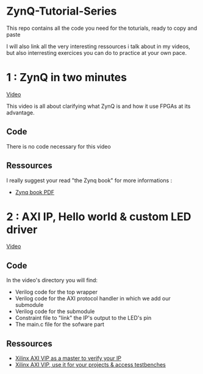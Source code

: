 # ZynQ-Tutorial-Series

This repo contains all the code you need for the toturials, ready to copy and paste

I will also link all the very interesting ressources i talk about in my videos, but also interresting exercices you can do to practice at your own pace.

# 1 : ZynQ in two minutes

[Video](https://www.youtube.com/watch?v=DQHTSelupDs)

This video is all about clarifying what ZynQ is and how it use FPGAs at its advantage.

## Code

There is no code necessary for this video

## Ressources

I really suggest your read "the Zynq book" for more informations :
- [Zynq book PDF](https://is.muni.cz/el/1433/jaro2015/PV191/um/The_Zynq_Book_ebook.pdf)

# 2 : AXI IP, Hello world & custom LED driver

[Video](https://www.youtube.com/@BRH_SoC)

## Code

In the video's directory you will find:
- Verilog code for the top wrapper
- Verilog code for the AXI protocol handler in which we add our submodule
- Verilog code for the submodule
- Constraint file to "link" the IP's output to the LED's pin
- The main.c file for the sofware part

## Ressources

- [Xilinx AXI VIP as a master to verify your IP](https://support.xilinx.com/s/article/1058302?language=en_US)
- [Xilinx AXI VIP, use it for your projects & access testbenches](https://www.xilinx.com/video/hardware/how-to-use-axi-verification-ip-to-verify-debug-design-using-simulation.html)

